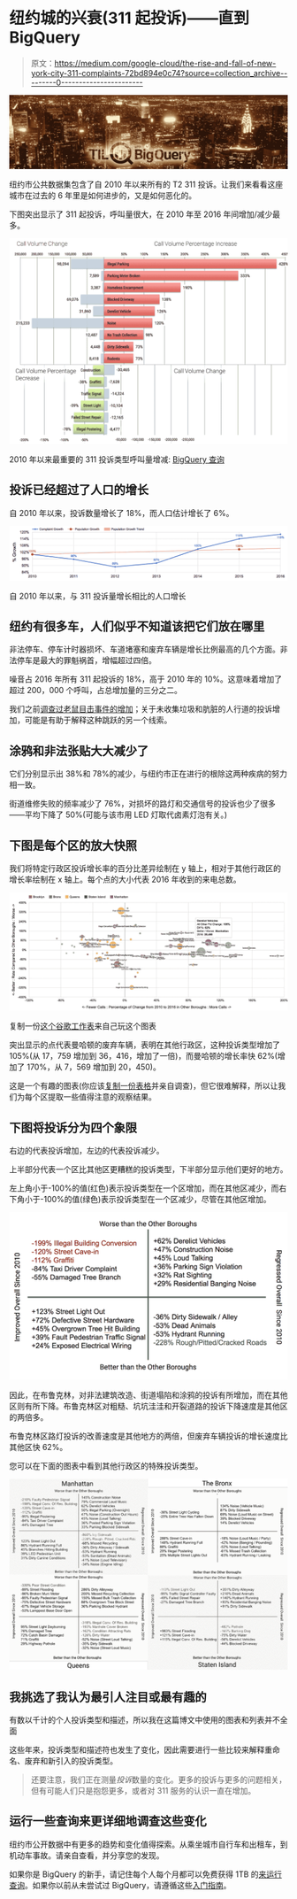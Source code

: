 # 纽约城的兴衰(311 起投诉)——直到 BigQuery

> 原文：<https://medium.com/google-cloud/the-rise-and-fall-of-new-york-city-311-complaints-72bd894e0c74?source=collection_archive---------0----------------------->

![](img/5655fc18dd66ddf1f7102b28cdf86e26.png)

纽约市公共数据集包含了自 2010 年以来所有的 T2 311 投诉。让我们来看看这座城市在过去的 6 年里是如何进步的，又是如何恶化的。

下图突出显示了 311 起投诉，呼叫量很大，在 2010 年至 2016 年间增加/减少最多。

![](img/4aef4e95976b4071a724cfab02ab2b0e.png)

2010 年以来最重要的 311 投诉类型呼叫量增减: [BigQuery 查询](https://bigquery.cloud.google.com:443/savedquery/174015642527:991443ede98348648d233c5ee9db212a)

## 投诉已经超过了人口的增长

自 2010 年以来，投诉数量增长了 18%，而人口估计增长了 6%。

![](img/8d4f1305b6ea53caeee5637fa3235cd9.png)

自 2010 年以来，与 311 投诉量增长相比的人口增长

## 纽约有很多车，人们似乎不知道该把它们放在哪里

非法停车、停车计时器损坏、车道堵塞和废弃车辆是增长比例最高的几个方面。非法停车是最大的罪魁祸首，增幅超过四倍。

噪音占 2016 年所有 311 起投诉的 18%，高于 2010 年的 10%。这意味着增加了超过 200，000 个呼叫，占总增加量的三分之二。

我们之前[调查过老鼠目击事件的增加](/til-with-bigquery/crowning-the-rat-capital-of-new-york-a35dc82bf6cf#.s2329xh7e)；关于未收集垃圾和肮脏的人行道的投诉增加，可能是有助于解释这种跳跃的另一个线索。

## 涂鸦和非法张贴大大减少了

它们分别显示出 38%和 78%的减少，与纽约市正在进行的根除这两种疾病的努力相一致。

街道维修失败的频率减少了 76%，对损坏的路灯和交通信号的投诉也少了很多——平均下降了 50%(可能与该市用 LED 灯取代卤素灯泡有关。)

## 下图是每个区的放大快照

我们将特定行政区投诉增长率的百分比差异绘制在 y 轴上，相对于其他行政区的增长率绘制在 x 轴上。每个点的大小代表 2016 年收到的来电总数。

![](img/7b1916e56dee44bb4e9bdde20382a466.png)

复制一份[这个谷歌工作表](https://docs.google.com/spreadsheets/d/1GeLS8CVVK_YTkTRKmBQk0ebrqubWqM77jRmWPm9Mi50/edit?usp=sharing)来自己玩这个图表

突出显示的点代表曼哈顿的废弃车辆，表明在其他行政区，这种投诉类型增加了 105%(从 17，759 增加到 36，416，增加了一倍)，而曼哈顿的增长率快 62%(增加了 170%，从 7，569 增加到 20，450)。

这是一个有趣的图表(你应该[复制一份表格](https://docs.google.com/spreadsheets/d/1GeLS8CVVK_YTkTRKmBQk0ebrqubWqM77jRmWPm9Mi50/edit?usp=sharing)并亲自调查)，但它很难解释，所以让我们为每个区提取一些值得注意的观察结果。

## **下图将投诉分为四个象限**

右边的代表投诉增加，左边的代表投诉减少。

上半部分代表一个区比其他区更糟糕的投诉类型，下半部分显示他们更好的地方。

左上角小于-100%的值(红色)表示投诉类型在一个区增加，而在其他区减少，而右下角小于-100%的值(绿色)表示投诉类型在一个区减少，尽管在其他区增加。

![](img/0a4810e83c1a55b7085eb555584e4187.png)

因此，在布鲁克林，对非法建筑改造、街道塌陷和涂鸦的投诉有所增加，而在其他区则有所下降。布鲁克林区对粗糙、坑坑洼洼和开裂道路的投诉下降速度是其他区的两倍多。

布鲁克林区路灯投诉的改善速度是其他地方的两倍，但废弃车辆投诉的增长速度比其他区快 62%。

您可以在下面的图表中看到其他行政区的特殊投诉类型。

![](img/75cc1c2d81980b63f2cd53cc835a4d2c.png)

## 我挑选了我认为最引人注目或最有趣的

有数以千计的个人投诉类型和描述，所以我在这篇博文中使用的图表和列表并不全面

这些年来，投诉类型和描述符也发生了变化，因此需要进行一些比较来解释重命名、废弃和新引入的投诉类型。

> 还要注意，我们正在测量*投诉*数量的变化。更多的投诉与更多的问题相关，但有可能人们只是抱怨更多，或者对 311 服务的认识一直在增加。

## 运行一些查询来更详细地调查这些变化

纽约市公开数据中有更多的趋势和变化值得探索。从乘坐城市自行车和出租车，到机动车事故。请亲自查看，并分享您的发现。

如果你是 BigQuery 的新手，请记住每个人每个月都可以免费获得 1TB 的[来运行查询](https://cloud.google.com/bigquery/pricing)。如果你以前从未尝试过 BigQuery，请遵循这些[入门指南](/til-with-bigquery/how-to-run-a-terabyte-of-bigquery-queries-each-month-without-a-credit-card-948773df8c0c#.w0kx0s6ho)。